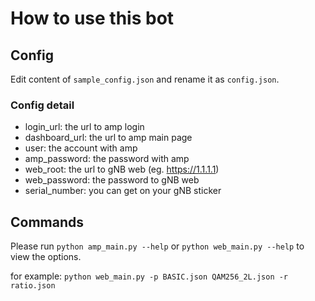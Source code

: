 # How to use this bot

## Config

Edit content of `sample_config.json` and rename it as `config.json`.

### Config detail

- login_url: the url to amp login
- dashboard_url: the url to amp main page
- user: the account with amp 
- amp_password: the password with amp 
- web_root: the url to gNB web (eg. https://1.1.1.1)
- web_password: the password to gNB web
- serial_number: you can get on your gNB sticker

## Commands

Please run `python amp_main.py --help` or `python web_main.py --help` to view the options.

for example: `python web_main.py -p BASIC.json QAM256_2L.json -r ratio.json`
